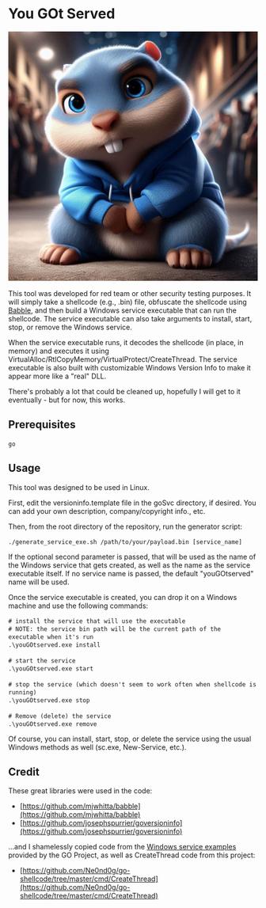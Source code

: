 # You GOt Served

![](OIG3.QmdBp.jpg)

This tool was developed for red team or other security testing purposes. It will simply take a shellcode (e.g., .bin) file, obfuscate the shellcode using [Babble](https://github.com/mjwhitta/babble), and then build a Windows service executable that can run the shellcode. The service executable can also take arguments to install, start, stop, or remove the Windows service.

When the service executable runs, it decodes the shellcode (in place, in memory) and executes it using VirtualAlloc/RtlCopyMemory/VirtualProtect/CreateThread. The service executable is also built with customizable Windows Version Info to make it appear more like a "real" DLL.

There's probably a lot that could be cleaned up, hopefully I will get to it eventually - but for now, this works.

## Prerequisites

```
go
```

## Usage

This tool was designed to be used in Linux.

First, edit the versioninfo.template file in the goSvc directory, if desired. You can add your own description, company/copyright info., etc.

Then, from the root directory of the repository, run the generator script:

```
./generate_service_exe.sh /path/to/your/payload.bin [service_name]
```

If the optional second parameter is passed, that will be used as the name of the Windows service that gets created, as well as the name as the service executable itself. If no service name is passed, the default "youGOtserved" name will be used.

Once the service executable is created, you can drop it on a Windows machine and use the following commands:

```
# install the service that will use the executable 
# NOTE: the service bin path will be the current path of the executable when it's run
.\youGOtserved.exe install

# start the service
.\youGOtserved.exe start

# stop the service (which doesn't seem to work often when shellcode is running)
.\youGOtserved.exe stop

# Remove (delete) the service
.\youGOtserved.exe remove
```

Of course, you can install, start, stop, or delete the service using the usual Windows methods as well (sc.exe, New-Service, etc.).

## Credit

These great libraries were used in the code:
- [https://github.com/mjwhitta/babble](https://github.com/mjwhitta/babble)
- [https://github.com/josephspurrier/goversioninfo](https://github.com/josephspurrier/goversioninfo)

...and I shamelessly copied code from the [Windows service examples](https://github.com/billgraziano/go-windows-svc/tree/master) provided by the GO Project, as well as CreateThread code from this project:
- [https://github.com/Ne0nd0g/go-shellcode/tree/master/cmd/CreateThread](https://github.com/Ne0nd0g/go-shellcode/tree/master/cmd/CreateThread)
